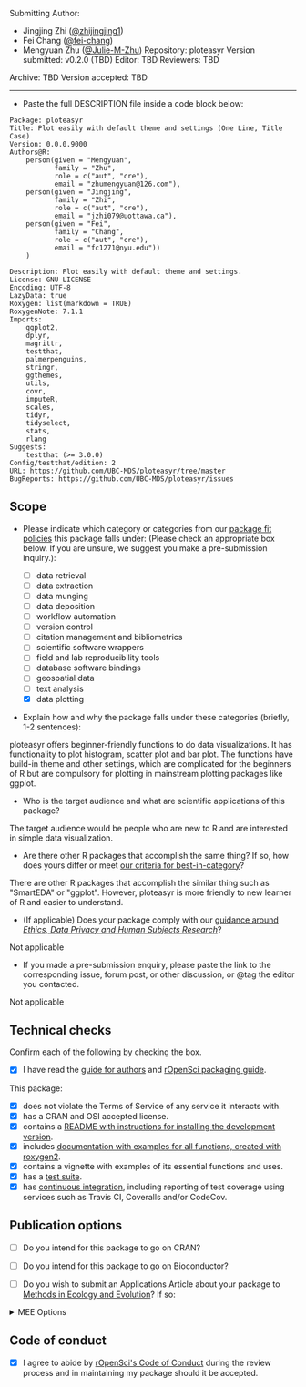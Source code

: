 Submitting Author: 
- Jingjing Zhi ([@zhijingjing1](https://github.com/zhijingjing1))
- Fei Chang ([@fei-chang](https://github.com/fei-chang))
- Mengyuan Zhu ([@Julie-M-Zhu](https://github.com/Julie-M-Zhu))
Repository: ploteasyr
Version submitted: v0.2.0 (TBD)
Editor: <!--editor--> TBD <!--end-editor-->
Reviewers: <!--reviewers-list--> TBD <!--end-reviewers-list-->
<!--due-dates-list--><!--end-due-dates-list-->
Archive: TBD
Version accepted: TBD

---



-   Paste the full DESCRIPTION file inside a code block below:

```
Package: ploteasyr
Title: Plot easily with default theme and settings (One Line, Title Case)
Version: 0.0.0.9000
Authors@R: 
    person(given = "Mengyuan",
           family = "Zhu",
           role = c("aut", "cre"),
           email = "zhumengyuan@126.com"),
    person(given = "Jingjing",
           family = "Zhi",
           role = c("aut", "cre"),
           email = "jzhi079@uottawa.ca"),
    person(given = "Fei",
           family = "Chang",
           role = c("aut", "cre"),
           email = "fc1271@nyu.edu"))
    )
           
Description: Plot easily with default theme and settings.
License: GNU LICENSE
Encoding: UTF-8
LazyData: true
Roxygen: list(markdown = TRUE)
RoxygenNote: 7.1.1
Imports: 
    ggplot2,
    dplyr,
    magrittr,
    testthat,
    palmerpenguins,
    stringr,
    ggthemes,
    utils,
    covr,
    imputeR,
    scales,
    tidyr,
    tidyselect,
    stats,
    rlang
Suggests: 
    testthat (>= 3.0.0)
Config/testthat/edition: 2
URL: https://github.com/UBC-MDS/ploteasyr/tree/master
BugReports: https://github.com/UBC-MDS/ploteasyr/issues

```


## Scope

- Please indicate which category or categories from our [package fit policies](https://ropensci.github.io/dev_guide/policies.html#package-categories) this package falls under: (Please check an appropriate box below. If you are unsure, we suggest you make a pre-submission inquiry.):

	- [ ] data retrieval
	- [ ] data extraction
	- [ ] data munging
	- [ ] data deposition
	- [ ] workflow automation
	- [ ] version control
	- [ ] citation management and bibliometrics
	- [ ] scientific software wrappers
	- [ ] field and lab reproducibility tools
	- [ ] database software bindings
	- [ ] geospatial data
	- [ ] text analysis
	- [x] data plotting  

- Explain how and why the package falls under these categories (briefly, 1-2 sentences):

ploteasyr offers beginner-friendly functions to do data visualizations. It has functionality to plot histogram, scatter plot and bar plot. The functions have build-in theme and other settings, which are complicated for the beginners of R but are compulsory for plotting in mainstream plotting packages like ggplot. 

-   Who is the target audience and what are scientific applications of this package?

The target audience would be people who are new to R and are interested in simple data visualization.

-   Are there other R packages that accomplish the same thing? If so, how does yours differ or meet [our criteria for best-in-category](https://ropensci.github.io/dev_guide/policies.html#overlap)?

There are other R packages that accomplish the similar thing such as "SmartEDA" or "ggplot". However, ploteasyr is more friendly to new learner of R and easier to understand. 

-   (If applicable) Does your package comply with our [guidance around _Ethics, Data Privacy and Human Subjects Research_](https://devguide.ropensci.org/policies.html#ethics-data-privacy-and-human-subjects-research)?

Not applicable

-   If you made a pre-submission enquiry, please paste the link to the corresponding issue, forum post, or other discussion, or @tag the editor you contacted.

Not applicable

## Technical checks

Confirm each of the following by checking the box.

- [x] I have read the [guide for authors](https://devguide.ropensci.org/guide-for-authors.html) and [rOpenSci packaging guide](https://devguide.ropensci.org/building.html).

This package:

- [x] does not violate the Terms of Service of any service it interacts with.
- [x] has a CRAN and OSI accepted license.
- [x] contains a [README with instructions for installing the development version](https://ropensci.github.io/dev_guide/building.html#readme).
- [x] includes [documentation with examples for all functions, created with roxygen2](https://ropensci.github.io/dev_guide/building.html#documentation).
- [x] contains a vignette with examples of its essential functions and uses.
- [x] has a [test suite](https://ropensci.github.io/dev_guide/building.html#testing).
- [x] has [continuous integration](https://ropensci.github.io/dev_guide/ci.html), including reporting of test coverage using services such as Travis CI, Coveralls and/or CodeCov.

## Publication options

- [ ] Do you intend for this package to go on CRAN?
- [ ] Do you intend for this package to go on Bioconductor?

- [ ] Do you wish to submit an Applications Article about your package to [Methods in Ecology and Evolution](http://besjournals.onlinelibrary.wiley.com/hub/journal/10.1111/(ISSN)2041-210X/)? If so:

<details>
<summary>MEE Options</summary>

- [ ] The package is novel and will be of interest to the broad readership of the journal.
- [ ] The manuscript describing the package is no longer than 3000 words.
- [ ] You intend to archive the code for the package in a long-term repository which meets the requirements of the journal (see [MEE's Policy on Publishing Code](http://besjournals.onlinelibrary.wiley.com/hub/journal/10.1111/(ISSN)2041-210X/journal-resources/policy-on-publishing-code.html))
- (*Scope: Do consider MEE's [Aims and Scope](http://besjournals.onlinelibrary.wiley.com/hub/journal/10.1111/(ISSN)2041-210X/aims-and-scope/read-full-aims-and-scope.html) for your manuscript. We make no guarantee that your manuscript will be within MEE scope.*)
- (*Although not required, we strongly recommend having a full manuscript prepared when you submit here.*)
- (*Please do not submit your package separately to Methods in Ecology and Evolution*)

</details>

## Code of conduct

- [x] I agree to abide by [rOpenSci's Code of Conduct](https://ropensci.github.io/dev_guide/policies.html#code-of-conduct) during the review process and in maintaining my package should it be accepted.
